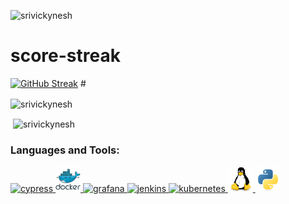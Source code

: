 <p align="left"> <img src="https://komarev.com/ghpvc/?username=srivickynesh&label=Profile%20views&color=c54048&style=flat" alt="srivickynesh" /> </p>

# score-streak
[![GitHub Streak](https://github-readme-streak-stats.herokuapp.com?user=srivickynesh&theme=vision-friendly-dark&hide_border=true&fire=ff4b00&border=c9c8c8&background=ffffff&currStreakNum=ff3d3d&sideNums=ff606b&currStreakLabel=ff0000)](https://git.io/streak-stats)
#<p><img align="center" src="https://github-readme-streak-stats.herokuapp.com/?user=srivickynesh&theme=dark" alt="srivickynesh" /></p>

<p>&nbsp;<img align="center" src="https://github-readme-stats.vercel.app/api?username=srivickynesh&show_icons=true&theme=dark&locale=en" alt="srivickynesh" /></p>

<h3 align="left">Languages and Tools:</h3>
<p align="left"> <a href="https://www.cypress.io" target="_blank"> <img src="https://raw.githubusercontent.com/simple-icons/simple-icons/6e46ec1fc23b60c8fd0d2f2ff46db82e16dbd75f/icons/cypress.svg" alt="cypress" width="40" height="40"/> </a> <a href="https://www.docker.com/" target="_blank"> <img src="https://raw.githubusercontent.com/devicons/devicon/master/icons/docker/docker-original-wordmark.svg" alt="docker" width="40" height="40"/> </a> <a href="https://grafana.com" target="_blank"> <img src="https://www.vectorlogo.zone/logos/grafana/grafana-icon.svg" alt="grafana" width="40" height="40"/> </a> <a href="https://www.jenkins.io" target="_blank"> <img src="https://www.vectorlogo.zone/logos/jenkins/jenkins-icon.svg" alt="jenkins" width="40" height="40"/> </a> <a href="https://kubernetes.io" target="_blank"> <img src="https://www.vectorlogo.zone/logos/kubernetes/kubernetes-icon.svg" alt="kubernetes" width="40" height="40"/> </a> <a href="https://www.linux.org/" target="_blank"> <img src="https://raw.githubusercontent.com/devicons/devicon/master/icons/linux/linux-original.svg" alt="linux" width="40" height="40"/> </a> <a href="https://www.python.org" target="_blank"> <img src="https://raw.githubusercontent.com/devicons/devicon/master/icons/python/python-original.svg" alt="python" width="40" height="40"/> </a> </p>
